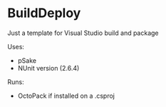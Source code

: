 # BuildDeploy

Just a template for Visual Studio build and package

Uses:
- pSake
- NUnit version (2.6.4)

Runs:
- OctoPack if installed on a .csproj
